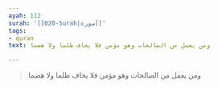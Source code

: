 ```yaml
---
ayah: 112
surah: '[[020-Surah|سورة]]'
tags:
- quran
text: ومن يعمل من الصالحات وهو مؤمن فلا يخاف ظلما ولا هضما

---
```

> ومن يعمل من الصالحات وهو مؤمن فلا يخاف ظلما ولا هضما
